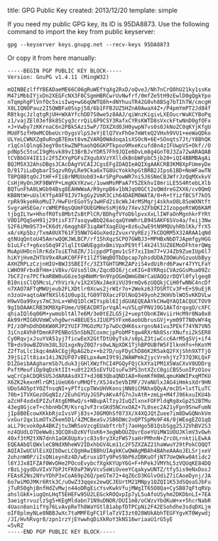 title: GPG Public Key
created: 2013/12/20
template: simple

If you need my public GPG key, its ID is 95DA8873. Use the following command to import the key from public keyserver:

	gpg --keyserver keys.gnupg.net --recv-keys 95DA8873

Or copy it from here manually:

	-----BEGIN PGP PUBLIC KEY BLOCK-----
	Version: GnuPG v1.4.11 (MingW32)

	mQINBEzlffYBEADaeME66C06gRuWEfYqXg2RxD/oQveJ/Nh7nCrQ0hU21ky1ssKe
	M47iMbbIYjxDn2XEGFcNX3F8CSgmHBRCwrUvNwfrf/0mfZe5tH9zEwlD0gQgkYpo
	nTqmphgPlVnfOc5xisIwq+wG6qOWTQ8h+dNYhuuTR42G0vh8BSg7bTIhTW/cmcgH
	X8LIQNOPauz2I5QWBFa0Sspj58/6b1FFBJUZ5HZnA0AwaX4Z+/P4pmYmPT2Jd84f
	RBtkgcJzlqtgRjUH+WXAYfchDD7S0we5z8AAJ/qiWnzKigivLXEOucrWuKCYBoPq
	z1/vajZEl03ef8k8SCyq3crrQiL6P9CSY3RafxCYRsKWTD8sVxckFtwNnD0gfOFx
	+J+Vwby7zKKrnaC6n2PBk5Azi5wP/7DXZXd0JH0ywpN7vs0s0JkNoZC0qKYjKfgU
	MUdF5zfH9eMCObeUcrOygsVlpSJeYjElQ7VxFhOe7mWteQ2VHxh9VU1+eeWaQDko
	ULYeLCWNXZq0uRngB7Emxt8vmZVARQ0WAdoqa1sXSOcN+6E+SOnqts7Jt/Y8BhQK
	r1qCnlQlnq63egY0otkwZNPhaohQ6GKPTkpoo9MxeKcufd8n4zIFUwpVS+Okf//O
	pdNp5c5tuCI9gMsvk89vI3BrBJvYDR57Fh9JQIe6DvLm8g4GnT0J3Za72wARAQAB
	tCVBbGV4IE11c2F5ZXYgPGFsZXgubXVzYXlldkBnbWFpbC5jb20+iQI4BBMBAgAi
	BQJM5X32AhsDBgsJCAcDAgYVCAIJCgsEFgIDAQIeAQIXgAAKCRB3KM8XpFUmeyDe
	D/917iLuDgbarISqzvROyLRe9Cka6xTG8UcYokkhpGtBRB2JIps61BD+NoWFawTN
	T8PQ8BtqOcJtHF+FIiBrNMUUob03+ArSPgPowWR7ni5J6SNeCBJWfrJzQqMXxkvV
	CsHjHyOnJKF9BWYP+LmgKkYKzwc/1uwmMsMPaA7Y5ZEkhvI8mriLE5S4RtebLXlb
	BQTunFhA0LWGb94Bsg8EAHWWaA/R9ynpB6v1bNJqU0GCt2oQWdreGZXX6/cv0QmQ
	KB8NtW+uUslKYfpA9F9IJV7kgGy2VmR3Cih64DAEM0WATA/0+R+tYizfBCSf7kOS
	rpRk9kyeHkoMuI7/HwFUrEGoY5y3wHFd2i8cWkJ4rMSMqrj4skhxO8L8SoWXNtft
	SvgraHSEGe/rcWMEP8qsQUmFOUEGMHeSsMj69z7Xev3ZFbQKI2IzopgeRtWQ6KAM
	tjbgILYw+HhofROTs8MbtZsBtPlCR/BDhgfVYoDblpvxXxLlIWFaOnMgnhkrFYRt
	V0D1PQqSeH91j29tisF377asqywBbQ26acqaQYmWhrLB94SAKF6SVo4a/feij3Nw
	S2F6iMm9S73+CK6dt/6mqgh8F3iqAWfXagEUg+8z6u2wE9tN9MQUyhRblKk/frX5
	xA/sKp5bz/TxmA0UXT61F35NW7G4GuXedzZvuxrVyREzj7kCDQRM5X32ARAA1qNd
	qtNUqQntoU45AmrwQQKJWLBCP/rf15hXqzSCPO7GWBJ3+MPHBxNbDTJApmfgyHGG
	b1uLFcf+g6xoS6q9F2lqlItGWUEggdxBmiVpxPE9tfl4k24l5UZ8EMoDFhterQWg
	MoApUHOcnlRrKdxToiETh8ZR/J1cppdPTgmv1cSf7xiIbm77+VJ4Zb9ZueIUp6l7
	hiKYjHvmZHTbV9x4RaKC0FFFt1lZf5WqBOTbDpcap7phsdUDAZOOWuhGzuoUbByy
	AXHZRPLzCzjnHIU+BWJ3SBEIfc/3Z3TGHTGMKZAPziS4vdUiRrd6Pawr47YYLFaY
	LWHO9FrbxBfHm+iV8kv/GVso5lOk/ZqcdDI6/jcxKIG+8YRRqiCVAzGGsMua09Zc
	7bCF2ro7PCfkmRBW0uG6ze3qHNmMr9n9YpOGmQWmG8WrCaUAQQzrDQYl0fylgeq0
	B10nisClQ5McsL/YhVirk/v1X2XSNxJAeXiVU39rmQv6zUQQkjCiH0fwNNC4ncDf
	n7XAO7AFTqMWUjeub2FLXDtlr0Xcws2jrWIr7o+2Wekz637DSRTCv3F+E+S9uEjR
	n3zoU+aqtoAWfNXSl61U0up1LfG09T0XaczFDlNoQ349yoh23KHVblWO5vKKDVLw
	H9wVOa99xys7mC3nLx+WhQ1DlcWIYspbl6IjdGUAEQEAAYkCHwQYAQIACQUCTOV9
	9gIbDAAKCRB3KM8XpFUme/U9EACDRTprVqAl+uV5LqFPNVJ0G1AkTdrqxgO/cXFC
	qhiaIQl6q06M+ywmobltAl7e6M/3e0tEZLG5j2+ueptObnKIWviirHcM9r0Na0x0
	Ak99rMIG0UVmWCvhg0wrn4BEUE5sJIUEP5YFxm6aobUbrusGVj+ym09T7N0vWY4q
	PI/zOPnDdhD6KW0RJP2YUIF7MGOzMz7p7wDcQHK6sxrgnsN41vu3PEkf74YN7VN5
	3iCnzAVh0fDmnKFPENBoS5nSbNZCoxmcjpPobMFtgw4RXrNk0SsrXNufsi2kSER0
	CyORqvjxJsuYVA51yj7ficwEeX2GtTDtU0yTsk/s0pLZ3tiwCcc6ArM5gSVj+if4
	TB+ds9owBZOVm38L3U1xgxNyZ0Q7rs0wLNpXDK1TjhBPOUBfW5FIlknHfn+hKoYM
	Z2fToLlc1kqc4mAkCEgjRpAG2bz++b27D/uyFDyChD86K2R5akQ2FXjShh9XTTjO
	39jSi2lt8iax14iJN2UF07vBELpx4wmI9t9i2WAWPmkZjycVrehjYz737Q3KLQxF
	D1ZGeibAAgharmSb7Lduk3jGHlXWzfhCI4PGQyFQjCkXYa1PM1X5WaCXvV0UDDrg
	PxftMeufiDp9qDzktIIt+u0t22X5sEVfUIsuFw3PS3ntXZcC0giCBS5unIPzO1ov
	wqCrCpkCDQRSUSJdARAAsdXI7+dJ0B3QbaQND1A8+RemKfH8WLqmuKWWIPxqMTKU
	X6ZK2kexnMlrGM1iUeU66ruMHQft/XSJ4x5eVbIMF/JVaNUlxJAG4iHmksXdr9HN
	UDoSAO5ptYOZfnsqNI+yPTficpTWxUHVKonsjNN0iCMAhxQQyA/mcDS+lxtTLuTC
	70b+1TVXGezOGqNIz/2EuhGYUyJG5PvAKvAfG7nJvAtR+zmLp+M4fJ96kxuIKU4b
	aZcHF4xdxEPIZufAtgEMRwQ/s+NBupAlTzyJIuQZlxnxFOFPldqRg8xGp252BTMu
	43eg8GjceT+chbnHbCM/KsrqJvF3rxGKd5NCnxOAZ+7L0sec2A21yFpn9SnwFumN
	jIp8B0EcowXKkbRjoIvsVFj83s+J0GMOhSf073X/X4XQJQtZuee7im8DwGQNnkVm
	vxGur2qx1LmOTxZkem5D1/4ZMCBeaSvJSB6DWc2nQPTSpMo9F46/0jWEogEZO1qQ
	aLL79cvok0pA4BKZjtu3WRSoVzcgEUabftrbTj7aoHgo5B1QsbSgg25J2VhBV2S3
	nz4QUdLO7DeWw8i3QCQ8sDzKVfUxK6+3egWbOUZQvrEoeYUiMW1UOUJKlmV3vOwh
	40xf3tM2tXN7dnh1aGK8UpXvjc83s9ry3XzFWS7saHrPMhnN+ZrcOLrnktiLEwkA
	EQEAAbQlQWxleCBNdXNheWV2IDxhbGV4Lm11c2F5ZXZAZ21haWwuY29tPokCOQQT
	AQIAIwUCUlEiXQIbDwcLCQgHAwIBBhUIAgkKCwQWAgMBAh4BAheAAAoJELSrjxeV
	2ohznW0P/iIsQNieyn8z4D/wEruxiDTy9PeS9bP6zDBKuOfjNT7UeQWkw0Atidc2
	l6YJJx8IFZAf0WvDHe2POcoEvybcfXgkKYUpY6G+F+hPekJVMYhL5zVQUqKE84DQ
	rBzLjgydDuVIxV7bPJtFK0aP3WyVcvSeWiOveeYCqakywUNTZ/tfy5is9eNxDosJ
	FEAsK2Ns2NYvYDhP3xCoA69p26Q/peGTm72+4qZ6cD3KGlvOdiZ7iCAoeDynj/JA
	6o7wiMOJMKr6Rtk3C/uOwZ33qqex2ewQCJEUrtM21MNpy1QZQI1K53dSQoaSJbFu
	jTuR50ghjBnfHdZvMwjn44oDRgEicYsvKwkVfujMWgIT65O8Qa+CySB87qFtqRVp
	ahslGkK+iugQnLHqT5EHEFw95U2LEGckROQxpIp7yL5uAfoUSyhm2DKDbnLI+7EA
	3aeigtrvuzlzSg5+KEgMldabn71N9uDNOR/DUI1m8/oCWzvYbdKuW+x+5hcrNabR
	4Uasn8on1ifYg76LvAvpReTh8WaYGtl81abpfDTPCpNi2F42ESohdhe3sdqDXLjm
	oIF8plmyNLe8NBBJwXc7taMMFEgFC1FlaTzVI3zt028WUkAbhTEGFYgvKT0Wywdj
	/JI/HvhRvgr8/zpn1rzYjEYwwhqDiXkRoY3kNS16wriaaU1rG5yE
	=5vRZ
	-----END PGP PUBLIC KEY BLOCK-----
